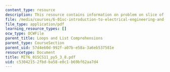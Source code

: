 ```yaml
---
content_type: resource
description: This resource contains information on problem on slice of pi.
file: /media/courses/6-01sc-introduction-to-electrical-engineering-and-computer-science-i-spring-2011/c53042152fbdba58e0c1b69bf62aa7d4_MIT6_01SCS11_py5_3_8.pdf
file_type: application/pdf
learning_resource_types: []
ocw_type: OCWFile
parent_title: Loops and List Comprehensions
parent_type: CourseSection
parent_uid: 57d4e60d-992f-a07b-e58a-3a6eb537581e
resourcetype: Document
title: MIT6_01SCS11_py5_3_8.pdf
uid: c5304215-2fbd-ba58-e0c1-b69bf62aa7d4
---
```

